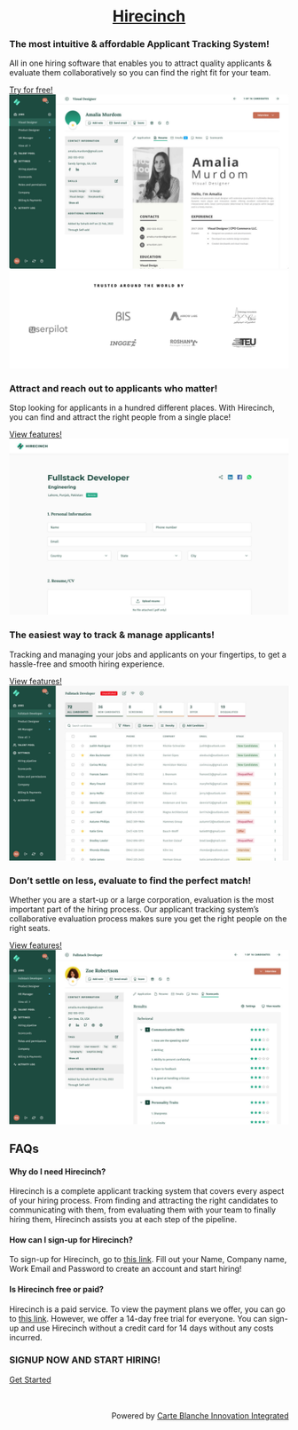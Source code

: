 <h1 align="center"><a href="https://www.hirecinch.com/">Hirecinch</a></h1>
<h3>The most intuitive & affordable Applicant Tracking System!</h3>
<p>All in one hiring software that enables you to attract quality applicants & evaluate them collaboratively so you can find the right fit for your team.</p>
<a href="https://auth.hirecinch.com/signup">Try for free!</a>
<img src="1.jpeg"/>
<img src="trust.png"/>

<h3>Attract and reach out to applicants who matter!</h3>
<p>Stop looking for applicants in a hundred different places. With Hirecinch, you can find and attract the right people from a single place!</p>
<a href="https://www.hirecinch.com/source">View features!</a>
<img src="4.jpeg"/>

<h3>The easiest way to track & manage applicants!</h3>
<p>Tracking and managing your jobs and applicants on your fingertips, to get a hassle-free and smooth hiring experience.</p>
<a href="https://www.hirecinch.com/track">View features!</a>
<img src="3.jpeg"/>

<h3>Don’t settle on less, evaluate to find the perfect match!</h3>
<p>Whether you are a start-up or a large corporation, evaluation is the most important part of the hiring process. Our applicant tracking system’s collaborative evaluation process makes sure you get the right people on the right seats.</p>
<a href="https://www.hirecinch.com/evaluate">View features!</a>
<img src="2.jpeg"/>

<h2>
  FAQs
</h2>

<h4>Why do I need Hirecinch?</h4>
<p>Hirecinch is a complete applicant tracking system that covers every aspect of your hiring process. From finding and attracting the right candidates to communicating with them, from evaluating them with your team to finally hiring them, Hirecinch assists you at each step of the pipeline.</p>
<h4>How can I sign-up for Hirecinch?</h4>
<p>To sign-up for Hirecinch, go to <a href="https://auth.hirecinch.com/signup">this link</a>. Fill out your Name, Company name, Work Email and Password to create an account and start hiring!</p>
<h4>Is Hirecinch free or paid?</h4>
<p>Hirecinch is a paid service. To view the payment plans we offer, you can go to <a href="https://auth.hirecinch.com/pricing">this link</a>. However, we offer a 14-day free trial for everyone. You can sign-up and use Hirecinch without a credit card for 14 days without any costs incurred.</p>

<h3>SIGNUP NOW AND START HIRING!</h3>
<a href="https://auth.hirecinch.com/signup">Get Started</a>
<br /><br /><br />
<p align="right">Powered by <a href="https://www.carteblanche.tech">Carte Blanche Innovation Integrated</a></p>

